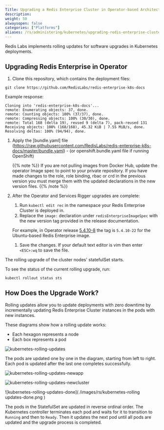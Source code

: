 ```yaml
---
Title: Upgrading a Redis Enterprise Cluster in Operator-based Architecture
description:
weight: 50
alwaysopen: false
categories: ["Platforms"]
aliases: /rs/administering/kubernetes/upgrading-redis-enterprise-cluster-kubernetes-deployment-operator/
---
```

Redis Labs implements rolling updates for software upgrades in Kubernetes deployments.

## Upgrading Redis Enterprise in Operator

1. Clone this repository, which contains the deployment files:

```src
git clone https://github.com/RedisLabs/redis-enterprise-k8s-docs
```

Example response:

```src
Cloning into 'redis-enterprise-k8s-docs'...
remote: Enumerating objects: 37, done.
remote: Counting objects: 100% (37/37), done.
remote: Compressing objects: 100% (30/30), done.
remote: Total 168 (delta 19), reused 9 (delta 7), pack-reused 131
Receiving objects: 100% (168/168), 45.32 KiB | 7.55 MiB/s, done.
Resolving deltas: 100% (94/94), done.
```

1. Apply the [bundle.yaml] file (https://raw.githubusercontent.com/RedisLabs/redis-enterprise-k8s-docs/master/bundle.yaml) - (or openshift.bundle.yaml file if running OpenShift)

    {{% note %}}
If you are not pulling images from Docker Hub, update the operator Image spec to point to your private repository.
If you have made changes to the role, role binding, rbac or crd in the previous version you must merge them with the updated declarations in the new version files.
    {{% /note %}}

1. After the Operator and Services Rigger upgrades are complete:
    1. Run `kubectl edit rec` in the namespace your Redis Enterprise Cluster is deployed in.
    1. Replace the `image:` declaration under `redisEnterpriseImageSpec` with the new version tag provided in the release documentation.

    For example, in Operator release [5.4.10-8](https://github.com/RedisLabs/redis-enterprise-k8s-docs/releases/tag/5.4.10-8) the tag is `5.4.10-22` for the Ubuntu-based Redis Enterprise image.

    1. Save the changes.
        If your default text editor is vim then enter `<ESC>:wq` to save the file.

The rolling upgrade of the cluster nodes' statefulSet starts.

To see the status of the current rolling upgrade, run:

```src
kubectl rollout status sts
```

## How Does the Upgrade Work?

Rolling updates allow you to update deployments with zero downtime
by incrementally updating Redis Enterprise Cluster instances in the pods with new instances.

These diagrams show how a rolling update works:

- Each hexagon represents a node
- Each box represents a pod

![kubernetes-rolling-updates]( /images/rs/kubernetes-rolling-updates.png )

The pods are updated one by one in the diagram, starting from left to right.
Each pod is updated after the last one completes successfully.

![kubernetes-rolling-updates-newapp]( /images/rs/kubernetes-rolling-updates-newapp.png )

![kubernetes-rolling-updates-newcluster]( /images/rs/kubernetes-rolling-updates-newcluster.png )

![kubernetes-rolling-updates-done]( /images/rs/kubernetes-rolling updates-done.png )

The pods in the StatefulSet are updated in reverse ordinal order.
The Kubernetes controller terminates each pod and waits for it to transition to `Running` and then to `Ready`.
Then it updates the next pod until all pods are updated and the upgrade process is completed.
